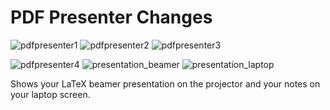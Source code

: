 # PDF Presenter Changes

![![pdfpresenter1](https://cloud.githubusercontent.com/assets/3797324/13062009/d97e8300-d43b-11e5-9328-373b07dfd30d.png)](https://cloud.githubusercontent.com/assets/3797324/13062013/dc316018-d43b-11e5-9968-05b6205183ef.png)
![![pdfpresenter2](https://cloud.githubusercontent.com/assets/3797324/13062018/e5da91ac-d43b-11e5-9aef-1bd6155aae29.png)](https://cloud.githubusercontent.com/assets/3797324/13062019/e7dd0e08-d43b-11e5-8b7d-4ccf97f8a598.png)
![![pdfpresenter3](https://cloud.githubusercontent.com/assets/3797324/13062022/ea6a4820-d43b-11e5-9d71-408950cf02e5.png)](https://cloud.githubusercontent.com/assets/3797324/13062023/ec1825b6-d43b-11e5-8077-9b43fcafc7b6.png)

![![pdfpresenter4](https://cloud.githubusercontent.com/assets/3797324/13062024/edfaab60-d43b-11e5-864b-38e3ee61944f.png)](https://cloud.githubusercontent.com/assets/3797324/13062025/ef8c212a-d43b-11e5-8956-64c31e69df53.png)
![![presentation_beamer](https://cloud.githubusercontent.com/assets/3797324/13062026/f239ab9a-d43b-11e5-83a4-1ed092ffe315.png)](https://cloud.githubusercontent.com/assets/3797324/13062031/f684593e-d43b-11e5-89c2-fb96546de3d4.png)
![![presentation_laptop](https://cloud.githubusercontent.com/assets/3797324/13062033/f8d19b5c-d43b-11e5-90eb-ae20bbf1b936.png)](https://cloud.githubusercontent.com/assets/3797324/13062034/faa09078-d43b-11e5-91f0-7731bfba68d8.png)

Shows your LaTeX beamer presentation on the projector and your notes on your laptop screen.
